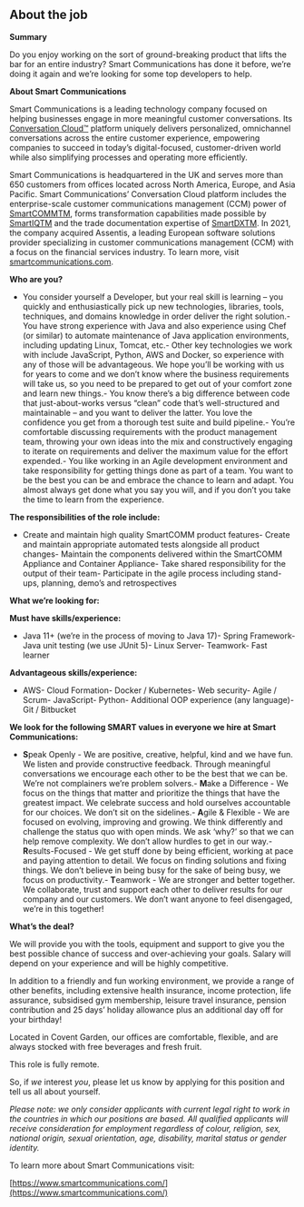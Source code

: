 

## About the job

**Summary**

Do you enjoy working on the sort of ground-breaking product that lifts the bar for an entire industry? Smart Communications has done it before, we’re doing it again and we’re looking for some top developers to help.

  

**About Smart Communications**

  

Smart Communications is a leading technology company focused on helping businesses engage in more meaningful customer conversations. Its [Conversation Cloud™](https://www.smartcommunications.com/conversation-cloud/) platform uniquely delivers personalized, omnichannel conversations across the entire customer experience, empowering companies to succeed in today’s digital-focused, customer-driven world while also simplifying processes and operating more efficiently.

  

Smart Communications is headquartered in the UK and serves more than 650 customers from offices located across North America, Europe, and Asia Pacific. Smart Communications’ Conversation Cloud platform includes the enterprise-scale customer communications management (CCM) power of [SmartCOMMTM](https://www.smartcommunications.com/products/smartcomm/), forms transformation capabilities made possible by [SmartIQTM](https://www.smartcommunications.com/products/smartiq/) and the trade documentation expertise of [SmartDXTM](https://www.smartcommunications.com/products/smartdx/). In 2021, the company acquired Assentis, a leading European software solutions provider specializing in customer communications management (CCM) with a focus on the financial services industry. To learn more, visit [smartcommunications.com](https://eur02.safelinks.protection.outlook.com/?url=http%3A%2F%2Fwww.smartcommunications.com%2F&data=04%7C01%7Cebell%40smartcommunications.com%7Cbdec80033ecb477978a108d8de20a431%7C49c37f1af524491d8972a2ca439ac80f%7C0%7C0%7C637503579070827615%7CUnknown%7CTWFpbGZsb3d8eyJWIjoiMC4wLjAwMDAiLCJQIjoiV2luMzIiLCJBTiI6Ik1haWwiLCJXVCI6Mn0%3D%7C1000&sdata=BFonPheLioIcSFutbTdqld2us511REYdsA73DIny7QY%3D&reserved=0).

  

**Who are you?**

  

- You consider yourself a Developer, but your real skill is learning – you quickly and enthusiastically pick up new technologies, libraries, tools, techniques, and domains knowledge in order deliver the right solution.- You have strong experience with Java and also experience using Chef (or similar) to automate maintenance of Java application environments, including updating Linux, Tomcat, etc.- Other key technologies we work with include JavaScript, Python, AWS and Docker, so experience with any of those will be advantageous. We hope you’ll be working with us for years to come and we don’t know where the business requirements will take us, so you need to be prepared to get out of your comfort zone and learn new things.- You know there’s a big difference between code that just-about-works versus “clean” code that’s well-structured and maintainable – and you want to deliver the latter. You love the confidence you get from a thorough test suite and build pipeline.- You’re comfortable discussing requirements with the product management team, throwing your own ideas into the mix and constructively engaging to iterate on requirements and deliver the maximum value for the effort expended.- You like working in an Agile development environment and take responsibility for getting things done as part of a team. You want to be the best you can be and embrace the chance to learn and adapt. You almost always get done what you say you will, and if you don’t you take the time to learn from the experience.

  

**The responsibilities of the role include:**

  

- Create and maintain high quality SmartCOMM product features- Create and maintain appropriate automated tests alongside all product changes- Maintain the components delivered within the SmartCOMM Appliance and Container Appliance- Take shared responsibility for the output of their team- Participate in the agile process including stand-ups, planning, demo’s and retrospectives

  

**What we’re looking for:**

  

**Must have skills/experience:**

  

- Java 11+ (we’re in the process of moving to Java 17)- Spring Framework- Java unit testing (we use JUnit 5)- Linux Server- Teamwork- Fast learner

  

**Advantageous skills/experience:**

  

- AWS- Cloud Formation- Docker / Kubernetes- Web security- Agile / Scrum- JavaScript- Python- Additional OOP experience (any language)- Git / Bitbucket

  

**We look for the following SMART values in everyone we hire at Smart Communications:**

  

- **S**peak Openly - We are positive, creative, helpful, kind and we have fun. We listen and provide constructive feedback. Through meaningful conversations we encourage each other to be the best that we can be. We’re not complainers we’re problem solvers.- **M**ake a Difference - We focus on the things that matter and prioritize the things that have the greatest impact. We celebrate success and hold ourselves accountable for our choices. We don’t sit on the sidelines.- **A**gile & Flexible - We are focused on evolving, improving and growing. We think differently and challenge the status quo with open minds. We ask ‘why?’ so that we can help remove complexity. We don’t allow hurdles to get in our way.- **R**esults-Focused - We get stuff done by being efficient, working at pace and paying attention to detail. We focus on finding solutions and fixing things. We don’t believe in being busy for the sake of being busy, we focus on productivity.- **T**eamwork - We are stronger and better together. We collaborate, trust and support each other to deliver results for our company and our customers. We don’t want anyone to feel disengaged, we’re in this together!

  

**What’s the deal?**

  

We will provide you with the tools, equipment and support to give you the best possible chance of success and over-achieving your goals. Salary will depend on your experience and will be highly competitive.

  

In addition to a friendly and fun working environment, we provide a range of other benefits, including extensive health insurance, income protection, life assurance, subsidised gym membership, leisure travel insurance, pension contribution and 25 days’ holiday allowance plus an additional day off for your birthday!

  

Located in Covent Garden, our offices are comfortable, flexible, and are always stocked with free beverages and fresh fruit.

  

This role is fully remote.

  

So, if _we_ interest _you_, please let us know by applying for this position and tell us all about yourself.

  

_Please note: we only consider applicants with current legal right to work in the countries in which our positions are based. All qualified applicants will receive consideration for employment regardless of colour, religion, sex, national origin, sexual orientation, age, disability, marital status or gender identity._

  

To learn more about Smart Communications visit:

[https://www.smartcommunications.com/](https://www.smartcommunications.com/)